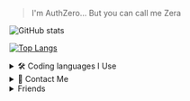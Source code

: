 >I'm AuthZero... But you can call me Zera

![GitHub stats](https://github-readme-stats.vercel.app/api?username=AuthZero&show_icons=true&theme=synthwave)

[![Top Langs](https://github-readme-stats.vercel.app/api/top-langs/?username=AuthZero&theme=synthwave)](https://github.com/anuraghazra/github-readme-stats)


<details><summary> 🛠 Coding languages I Use</summary>
 [x] Javascript
 [x] HTML
 [x] Lua
 [x] C++
 [x] Python
 [ ] Ruby
 [ ] C# // Not anymore
 </details>

<details><summary>📨 Contact Me</summary>

|              | Service | Value    |        Status |
| :---         |  :---    | :---:    |          ---: |
| ✉   |   Discord   | Auth Zero#7762 | idle    |
|  💻  |   Github   |  <a href="https://github.com/AuthZero">Auth Zero</a> | idle      |

</details>

<details><summary>Friends</summary>
<a href="https://github.com/ChiefNotch">ChiefNotch</a>
<a href="https://github.com/SxnwDev">SxnwDev</a>
</details>








